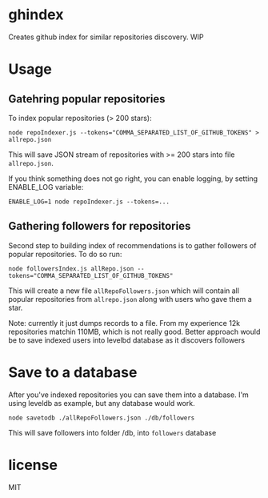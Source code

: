 # ghindex

Creates github index for similar repositories discovery. WIP

# Usage

## Gatehring popular repositories 

To index popular repositories (> 200 stars):

```
node repoIndexer.js --tokens="COMMA_SEPARATED_LIST_OF_GITHUB_TOKENS" > allrepo.json
```

This will save JSON stream of repositories with >= 200 stars into file `allrepo.json`.

If you think something does not go right, you can enable logging, by setting ENABLE_LOG
variable:

```
ENABLE_LOG=1 node repoIndexer.js --tokens=...
```

## Gathering followers for repositories

Second step to building index of recommendations is to gather followers of popular
repositories. To do so run:


```
node followersIndex.js allRepo.json --tokens="COMMA_SEPARATED_LIST_OF_GITHUB_TOKENS"
```

This will create a new file `allRepoFollowers.json` which will contain all popular
repositories from `allrepo.json` along with users who gave them a star.

Note: currently it just dumps records to a file. From my experience 12k repositories
matchin 110MB, which is not really good. Better approach would be to save indexed
users into levelbd database as it discovers followers

# Save to a database

After you've indexed repositories you can save them into a database. I'm using
leveldb as example, but any database would work.

```
node savetodb ./allRepoFollowers.json ./db/followers
```

This will save followers into folder /db, into `followers` database

# license

MIT
